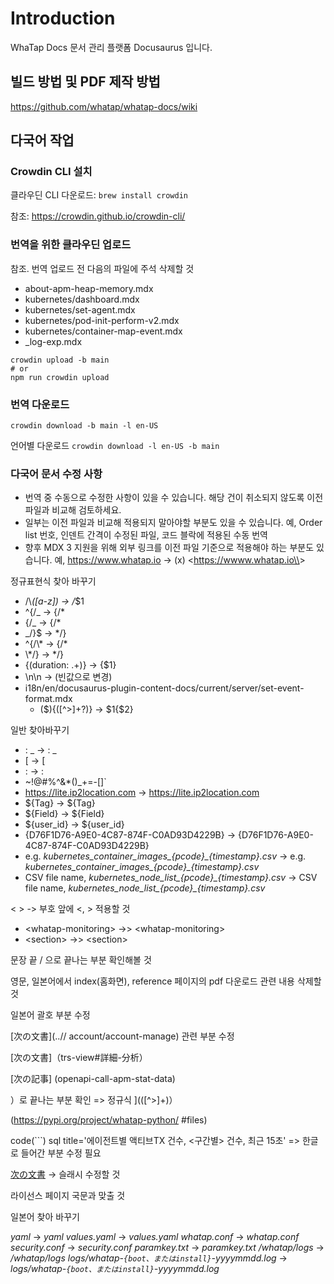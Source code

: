 # Introduction

WhaTap Docs 문서 관리 플랫폼 Docusaurus 입니다.

## 빌드 방법 및 PDF 제작 방법

<https://github.com/whatap/whatap-docs/wiki>

## 다국어 작업

### Crowdin CLI 설치

클라우딘 CLI 다운로드: `brew install crowdin`

참조: <https://crowdin.github.io/crowdin-cli/>

### 번역을 위한 클라우딘 업로드

참조. 번역 업로드 전 다음의 파일에 주석 삭제할 것

* about-apm-heap-memory.mdx
* kubernetes/dashboard.mdx
* kubernetes/set-agent.mdx
* kubernetes/pod-init-perform-v2.mdx
* kubernetes/container-map-event.mdx
* \_log-exp.mdx

```
crowdin upload -b main
# or
npm run crowdin upload
```

### 번역 다운로드

```
crowdin download -b main -l en-US
```

언어별 다운로드 `crowdin download -l en-US -b main`

### 다국어 문서 수정 사항

* 번역 중 수동으로 수정한 사항이 있을 수 있습니다. 해당 건이 취소되지 않도록 이전 파일과 비교해 검토하세요.
* 일부는 이전 파일과 비교해 적용되지 말아야할 부분도 있을 수 있습니다. 예, Order list 번호, 인덴트 간격이 수정된 파일, 코드 블락에 적용된 수동 번역
* 향후 MDX 3 지원을 위해 외부 링크를 이전 파일 기준으로 적용해야 하는 부분도 있습니다. 예, <https://www.whatap.io> -> (x) <<https://wwww.whatap.io\\>>

정규표현식 찾아 바꾸기

* /\\*(\[a-z]) -> /*$1
* ^{/\_ -> {/\*
* {/\_ -> {/\*
* \_/}$ -> \*/}
* ^{/\\\* -> {/\*
* \\\*/} -> \*/}
* {(duration: .+)} -> {$1}
* <!---->\n\n -> (빈값으로 변경)
* i18n/en/docusaurus-plugin-content-docs/current/server/set-event-format.mdx
  * ($){(\[^>]+?)} -> $1{$2}

일반 찾아바꾸기

* : \_ -> : \_
* \[ -> \[
* : -> :
* \~!@#$%^&\*()\_+=-\[]\` -> ~!@#$%^&\*()\_+=-\[]\`
* <https://lite.ip2location.com> -> <https://lite.ip2location.com>
* ${Tag} -> ${Tag}
* ${Field} -> ${Field}
* ${user\_id} -> ${user\_id}
* {D76F1D76-A9E0-4C87-874F-C0AD93D4229B} -> {D76F1D76-A9E0-4C87-874F-C0AD93D4229B}
* e.g. *kubernetes\_container\_images\_{pcode}\_{timestamp}.csv* -> e.g. *kubernetes\_container\_images\_{pcode}\_{timestamp}.csv*
* CSV file name, *kubernetes\_node\_list\_{pcode}\_{timestamp}.csv* -> CSV file name, *kubernetes\_node\_list\_{pcode}\_{timestamp}.csv*

< > -> 부호 앞에 <, > 적용할 것

* \<whatap-monitoring> ->> \<whatap-monitoring>
* \<section> ->> \<section>

문장 끝 / 으로 끝나는 부분 확인해볼 것

영문, 일본어에서 index(홈화면), reference 페이지의 pdf 다운로드 관련 내용 삭제할 것

일본어 괄호 부분 수정

\[次の文書]\(..// account/account-manage) 관련 부분 수정

\[次の文書]（trs-view#詳細-分析）

\[次の記事] (openapi-call-apm-stat-data)

）로 끝나는 부분 확인 => 정규식 ]\((\[^>]+)）

(<https://pypi.org/project/whatap-python/> #files)

code(\`\`\`) sql title='에이전트별 액티브TX 건수, <구간별> 건수, 최근 15초'
\=> 한글로 들어간 부분 수정 필요

[次の文書](..／billing) -> 슬래시 수정할 것

라이선스 페이지 국문과 맞출 것

일본어 찾아 바꾸기

_yaml_ -> *yaml*
_values.yaml_ -> *values.yaml*
_whatap.conf_ -> *whatap.conf*
_security.conf_ -> *security.conf*
_paramkey.txt_ -> *paramkey.txt*
_/whatap/logs_ -> */whatap/logs*
_logs/whatap-`{boot、またはinstall}`-yyyymmdd.log_ -> *logs/whatap-`{boot、またはinstall}`-yyyymmdd.log*